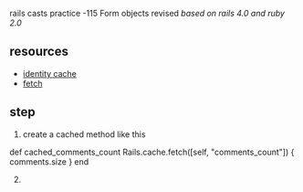 rails casts practice -115 Form objects revised
_based on rails 4.0 and ruby 2.0_

## resources

* [identity cache](https://github.com/Shopify/identity_cache)
* [fetch](http://api.rubyonrails.org/classes/ActiveSupport/Cache/Store.html)
## step

1. create a cached method like this
  
  
  def cached_comments_count
    Rails.cache.fetch([self, "comments_count"]) { comments.size }
  end

2. 
